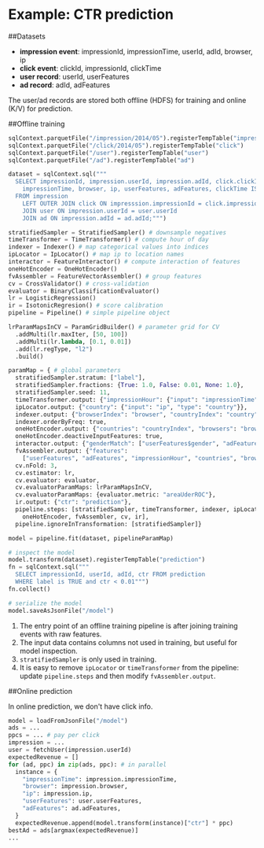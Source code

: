 Example: CTR prediction
===

##Datasets

* **impression event**: impressionId, impressionTime, userId, adId, browser, ip
* **click event**: clickId, impressionId, clickTime
* **user record**: userId, userFeatures
* **ad record**: adId, adFeatures

The user/ad records are stored both offline (HDFS) for training and online (K/V) for prediction.

##Offline training

```python
sqlContext.parquetFile("/impression/2014/05").registerTempTable("impression")
sqlContext.parquetFile("/click/2014/05").registerTempTable("click")
sqlContext.parquetFile("/user").registerTempTable("user")
sqlContext.parquetFile("/ad").registerTempTable("ad")

dataset = sqlContext.sql("""
  SELECT impressionId, impression.userId, impression.adId, click.clickId,
    impressionTime, browser, ip, userFeatures, adFeatures, clickTime IS NOT NULL AS label
  FROM impression
    LEFT OUTER JOIN click ON impresssion.impressionId = click.impressionId
    JOIN user ON impression.userId = user.userId
    JOIN ad ON impression.adId = ad.adId;""")

stratifiedSampler = StratifiedSampler() # downsample negatives
timeTransformer = TimeTransformer() # compute hour of day
indexer = Indexer() # map categorical values into indices
ipLocator = IpLocator() # map ip to location names
interactor = FeatureInteractor() # compute interaction of features
oneHotEncoder = OneHotEncoder()
fvAssembler = FeatureVectorAssembler() # group features
cv = CrossValidator() # cross-validation
evaluator = BinaryClassificationEvaluator()
lr = LogisticRegression()
ir = IsotonicRegresion() # score calibration
pipeline = Pipeline() # simple pipeline object

lrParamMapsInCV = ParamGridBuilder() # parameter grid for CV
  .addMulti(lr.maxIter, [50, 100])
  .addMulti(lr.lambda, [0.1, 0.01])
  .add(lr.regType, "l2")
  .build()

paramMap = { # global parameters
  stratifiedSampler.stratum: ["label"],
  stratifiedSampler.fractions: {True: 1.0, False: 0.01, None: 1.0},
  stratifiedSampler.seed: 11,
  timeTransformer.output: {"impressionHour": {"input": "impressionTime", "type": "HourOfDay"}},
  ipLocator.output: {"country": {"input": "ip", "type": "country"}},
  indexer.output: {"browserIndex": "browser", "countryIndex": "country"},
  indexer.orderByFreq: true,
  oneHotEncoder.output: {"countries": "countryIndex", "browsers": "browserIndex"},
  oneHotEncoder.deactiveInputFeatures: true,
  interactor.output: {"genderMatch": ["userFeatures$gender", "adFeatures$targetGender"]},
  fvAssembler.output: {"features":
    ["userFeatures", "adFeatures", "impressionHour", "countries", "browsers"]}
  cv.nFold: 3,
  cv.estimator: lr,
  cv.evaluator: evaluator,
  cv.evaluatorParamMaps: lrParamMapsInCV,
  cv.evaluatorParamMaps: {evaluator.metric: "areaUderROC"},
  ir.output: {"ctr": "prediction"},
  pipeline.steps: [stratifiedSampler, timeTransformer, indexer, ipLocator, interactor, 
    oneHotEncoder, fvAssembler, cv, ir],
  pipeline.ignoreInTransformation: [stratifiedSampler]}

model = pipeline.fit(dataset, pipelineParamMap)

# inspect the model
model.transform(dataset).registerTempTable("prediction")
fn = sqlContext.sql("""
  SELECT impressionId, userId, adId, ctr FROM prediction
  WHERE label is TRUE and ctr < 0.01""")
fn.collect()

# serialize the model
model.saveAsJsonFile("/model")
```

1. The entry point of an offline training pipeline is after joining training events with raw features.
1. The input data contains columns not used in training, but useful for model inspection.
1. `stratifiedSampler` is only used in training.
1. It is easy to remove `ipLocator` or `timeTransformer` from the pipeline: update `pipeline.steps` and then modify `fvAssembler.output`.

##Online prediction

In online prediction, we don't have click info.

```python
model = loadFromJsonFile("/model")
ads = ...
ppcs = ... # pay per click
impression = ...
user = fetchUser(impression.userId)
expectedRevenue = []
for (ad, ppc) in zip(ads, ppc): # in parallel
  instance = {
    "impressionTime": impression.impressionTime,
    "browser": impression.browser,
    "ip": impression.ip,
    "userFeatures": user.userFeatures,
    "adFeatures": ad.adFeatures,
  }
  expectedRevenue.append(model.transform(instance)["ctr"] * ppc)
bestAd = ads[argmax(expectedRevenue)]
...
```
